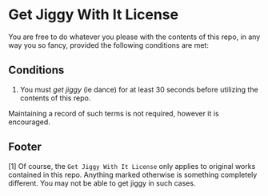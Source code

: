 Get Jiggy With It License
=========================

You are free to do whatever you please with the contents of this repo,
in any way you so fancy, provided the following conditions are met:


Conditions
----------

1. You must *get jiggy* (ie dance) for at least 30 seconds before utilizing the contents of this repo.

Maintaining a record of such terms is not required, however it is encouraged.


Footer
------

[1] Of course, the `Get Jiggy With It License` only applies to original works contained in this repo. Anything marked
    otherwise is something completely different. You may not be able to get jiggy in such cases.
